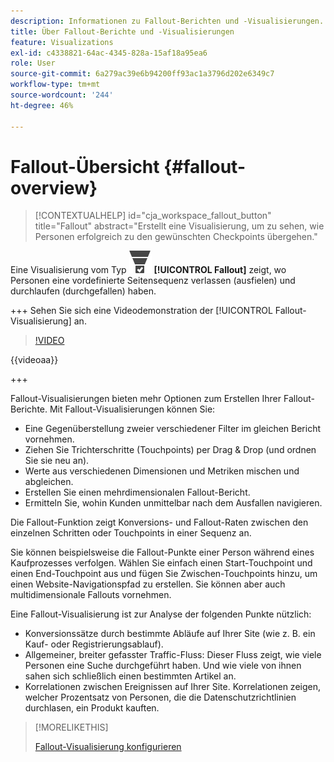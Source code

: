 ```yaml
---
description: Informationen zu Fallout-Berichten und -Visualisierungen.
title: Über Fallout-Berichte und -Visualisierungen
feature: Visualizations
exl-id: c4338821-64ac-4345-828a-15af18a95ea6
role: User
source-git-commit: 6a279ac39e6b94200ff93ac1a3796d202e6349c7
workflow-type: tm+mt
source-wordcount: '244'
ht-degree: 46%

---
```


# Fallout-Übersicht {#fallout-overview}

<!-- markdownlint-disable MD034 -->

>[!CONTEXTUALHELP]
>id="cja_workspace_fallout_button"
>title="Fallout"
>abstract="Erstellt eine Visualisierung, um zu sehen, wie Personen erfolgreich zu den gewünschten Checkpoints übergehen."

<!-- markdownlint-enable MD034 -->


Eine Visualisierung vom Typ ![ConversionFunnel](/help/assets/icons/ConversionFunnel.svg) **[!UICONTROL Fallout]** zeigt, wo Personen eine vordefinierte Seitensequenz verlassen (ausfielen) und durchlaufen (durchgefallen) haben.

+++ Sehen Sie sich eine Videodemonstration der [!UICONTROL Fallout-Visualisierung] an.

>[!VIDEO](https://video.tv.adobe.com/v/345883/?quality=12)

{{videoaa}}

+++

Fallout-Visualisierungen bieten mehr Optionen zum Erstellen Ihrer Fallout-Berichte. Mit Fallout-Visualisierungen können Sie:

* Eine Gegenüberstellung zweier verschiedener Filter im gleichen Bericht vornehmen.
* Ziehen Sie Trichterschritte (Touchpoints) per Drag &amp; Drop (und ordnen Sie sie neu an).
* Werte aus verschiedenen Dimensionen und Metriken mischen und abgleichen.
* Erstellen Sie einen mehrdimensionalen Fallout-Bericht.
* Ermitteln Sie, wohin Kunden unmittelbar nach dem Ausfallen navigieren.

Die Fallout-Funktion zeigt Konversions- und Fallout-Raten zwischen den einzelnen Schritten oder Touchpoints in einer Sequenz an.

Sie können beispielsweise die Fallout-Punkte einer Person während eines Kaufprozesses verfolgen. Wählen Sie einfach einen Start-Touchpoint und einen End-Touchpoint aus und fügen Sie Zwischen-Touchpoints hinzu, um einen Website-Navigationspfad zu erstellen. Sie können aber auch multidimensionale Fallouts vornehmen.

Eine Fallout-Visualisierung ist zur Analyse der folgenden Punkte nützlich:

* Konversionssätze durch bestimmte Abläufe auf Ihrer Site (wie z. B. ein Kauf- oder Registrierungsablauf).
* Allgemeiner, breiter gefasster Traffic-Fluss: Dieser Fluss zeigt, wie viele Personen eine Suche durchgeführt haben. Und wie viele von ihnen sahen sich schließlich einen bestimmten Artikel an.
* Korrelationen zwischen Ereignissen auf Ihrer Site. Korrelationen zeigen, welcher Prozentsatz von Personen, die die Datenschutzrichtlinien durchlasen, ein Produkt kauften.

>[!MORELIKETHIS]
>
>[Fallout-Visualisierung konfigurieren](configuring-fallout.md)



